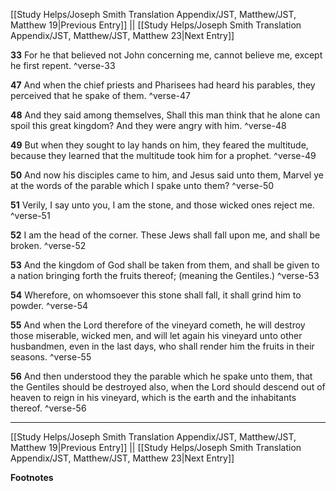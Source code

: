 [[Study Helps/Joseph Smith Translation Appendix/JST, Matthew/JST, Matthew 19|Previous Entry]]  ||  [[Study Helps/Joseph Smith Translation Appendix/JST, Matthew/JST, Matthew 23|Next Entry]]

**33**  For he that believed not John concerning me, cannot believe me, except he first repent. ^verse-33

**47**  And when the chief priests and Pharisees had heard his parables, they perceived that he spake of them. ^verse-47

**48**  And they said among themselves, Shall this man think that he alone can spoil this great kingdom? And they were angry with him. ^verse-48

**49**  But when they sought to lay hands on him, they feared the multitude, because they learned that the multitude took him for a prophet. ^verse-49

**50**  And now his disciples came to him, and Jesus said unto them, Marvel ye at the words of the parable which I spake unto them? ^verse-50

**51**  Verily, I say unto you, I am the stone, and those wicked ones reject me. ^verse-51

**52**  I am the head of the corner. These Jews shall fall upon me, and shall be broken. ^verse-52

**53**  And the kingdom of God shall be taken from them, and shall be given to a nation bringing forth the fruits thereof; (meaning the Gentiles.) ^verse-53

**54**  Wherefore, on whomsoever this stone shall fall, it shall grind him to powder. ^verse-54

**55**  And when the Lord therefore of the vineyard cometh, he will destroy those miserable, wicked men, and will let again his vineyard unto other husbandmen, even in the last days, who shall render him the fruits in their seasons. ^verse-55

**56**  And then understood they the parable which he spake unto them, that the Gentiles should be destroyed also, when the Lord should descend out of heaven to reign in his vineyard, which is the earth and the inhabitants thereof. ^verse-56


---
[[Study Helps/Joseph Smith Translation Appendix/JST, Matthew/JST, Matthew 19|Previous Entry]]  ||  [[Study Helps/Joseph Smith Translation Appendix/JST, Matthew/JST, Matthew 23|Next Entry]]


**Footnotes**
